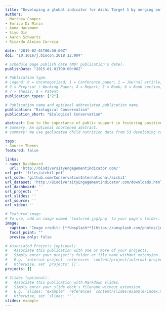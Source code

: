 ```yaml
---
title: "Developing a global indicator for Aichi Target 1 by merging online data sources to measure biodiversity awareness and engagement"
authors:
- Matthew Cooper
- Enrico Di Minin
- Anna Hausmann
- Siyu Qin
- Aaron Schwartz
- Ricardo Aleixo Correia

date: "2019-02-01T00:00:00Z"
doi: "10.1016/j.biocon.2018.12.004"

# Schedule page publish date (NOT publication's date).
publishDate: "2015-01-01T00:00:00Z"

# Publication type.
# Legend: 0 = Uncategorized; 1 = Conference paper; 2 = Journal article;
# 3 = Preprint / Working Paper; 4 = Report; 5 = Book; 6 = Book section;
# 7 = Thesis; 8 = Patent
publication_types: ["2"]

# Publication name and optional abbreviated publication name.
publication: "Biological Conservation"
publication_short: "Biological Conservation"

abstract: Due to the importance of public support in fostering positive outcomes for biodiversity, Aichi Biodiversity Target 1 aims to increase public awareness of the value of biodiversity and actions that help to conserve it. However, indicators for this critical target have historically relied on public-opinion surveys that are time-consuming, geographically restricted, and expensive. Here, we present an alternative approach based on tracking the use of biodiversity-related keywords in 31 different languages in online newspapers, social media, and internet searches to monitor Aichi Target 1 in real-time, at a global scale, and at relatively low cost. By implementing the indicator, we show global patterns associated with spatio-temporal variability in public engagement with biodiversity topics, such as a clear drop in conversations around weekends and biodiversity-related topic congruence across culturally similar countries. Highly divergent scores across platforms for each country highlight the importance of sourcing information from multiple data streams. The data behind this global indicator is visualized and publicly available at BiodiversityEngagementIndicator.com and can be used by countries party to the Convention on Biological Diversity (CBD) to report on their progress towards meeting Aichi Target 1 to the Secretariat. Continued and expanded monitoring using this indicator will provide further insights for better targeting of public awareness campaigns.
# Summary. An optional shortened abstract.
# summary: We use geolocated child nutrition data from 53 developing countries to show that minor to severe droughts as well as severe periods of extreme rainfall are related to child stunting. We then explore how various geographic factors mitigate or amplify the effect of drought on child heights. Finally, we combine global data on these factors to map where child stunting is currently vulnerable to drought, finding that arid low-income countries with poor governance and political instability are where drought could have the largest effect on child stunting.

tags:
- Source Themes
featured: false

links:
- name: Dashboard
  url: 'http://biodiversityengagementindicator.com/'
url_pdf: 'files/aichi1.pdf'
url_code: 'github.com/ConservationInternational/aichi1'
url_dataset: 'http://BiodiversityEngagementIndicator.com/downloads.html'
url_dashboard: ''
url_project: ''
url_slides: ''
url_source: ''
url_video: ''

# Featured image
# To use, add an image named `featured.jpg/png` to your page's folder. 
image:
  caption: 'Image credit: [**Unsplash**](https://unsplash.com/photos/jdD8gXaTZsc)'
  focal_point: ""
  preview_only: false

# Associated Projects (optional).
#   Associate this publication with one or more of your projects.
#   Simply enter your project's folder or file name without extension.
#   E.g. `internal-project` references `content/project/internal-project/index.md`.
#   Otherwise, set `projects: []`.
projects: []

# Slides (optional).
#   Associate this publication with Markdown slides.
#   Simply enter your slide deck's filename without extension.
#   E.g. `slides: "example"` references `content/slides/example/index.md`.
#   Otherwise, set `slides: ""`.
slides: example
---
```


